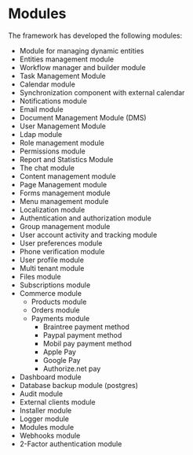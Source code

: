 
# Modules

The framework has developed the following modules:
- Module for managing dynamic entities
- Entities management module
- Workflow manager and builder module 
- Task Management Module
- Calendar module
- Synchronization component with external calendar
- Notifications module
- Email module
- Document Management Module (DMS)
- User Management Module
- Ldap module
- Role management module
- Permissions module
- Report and Statistics Module
- The chat module
- Content management module
- Page Management module
- Forms management module
- Menu management module
- Localization module
- Authentication and authorization module
- Group management module
- User account activity and tracking module
- User preferences module
- Phone verification module
- User profile module
- Multi tenant module
- Files module
- Subscriptions module
- Commerce module
	- Products module
	- Orders module
	- Payments module
		- Braintree payment method
		- Paypal payment method
		- Mobil pay payment method
		- Apple Pay
		- Google Pay
		- Authorize.net pay
- Dashboard module
- Database backup module (postgres)
- Audit module
- External clients module
- Installer module
- Logger module
- Modules module
- Webhooks module
- 2-Factor authentication module 